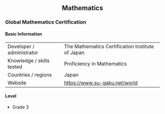 ## <center>Mathematics</center>

### Global Mathematics Certification

#### Basic Information

|  |  |
| - | - |
| Developer / administrator | The Mathematics Certification Institute of Japan |
| Knowledge / skills tested | Proficiency in Mathematics |
| Countries / regions | Japan |
| Website | https://www.su-gaku.net/world |

#### Level

- Grade 3
